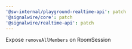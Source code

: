 ```yaml
---
'@sw-internal/playground-realtime-api': patch
'@signalwire/core': patch
'@signalwire/realtime-api': patch
---
```


Expose `removeAllMembers` on RoomSession
